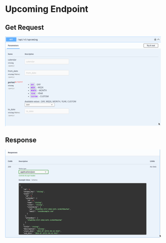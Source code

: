# Upcoming Endpoint

## Get Request

![upcoming get endpoint](screenshots/upcoming_get.png)

## Response

![upcoming response](screenshots/upcoming_response.png)